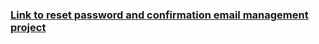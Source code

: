 ### [Link to reset password and confirmation email management project](https://github.com/Giorey01/enigma-gioco-backend)
